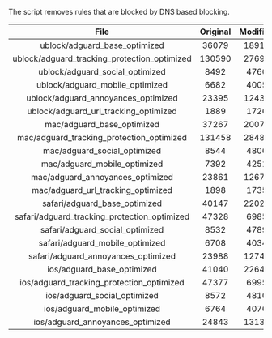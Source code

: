 The script removes rules that are blocked by DNS based blocking.


| File | Original | Modified |
|:----:|:-----:|:-----:|
| ublock/adguard_base_optimized | 36079 | 18910 |
| ublock/adguard_tracking_protection_optimized | 130590 | 27699 |
| ublock/adguard_social_optimized | 8492 | 4760 |
| ublock/adguard_mobile_optimized | 6682 | 4005 |
| ublock/adguard_annoyances_optimized | 23395 | 12432 |
| ublock/adguard_url_tracking_optimized | 1889 | 1726 |
| mac/adguard_base_optimized | 37267 | 20077 |
| mac/adguard_tracking_protection_optimized | 131458 | 28488 |
| mac/adguard_social_optimized | 8544 | 4806 |
| mac/adguard_mobile_optimized | 7392 | 4251 |
| mac/adguard_annoyances_optimized | 23861 | 12672 |
| mac/adguard_url_tracking_optimized | 1898 | 1735 |
| safari/adguard_base_optimized | 40147 | 22025 |
| safari/adguard_tracking_protection_optimized | 47328 | 6985 |
| safari/adguard_social_optimized | 8532 | 4789 |
| safari/adguard_mobile_optimized | 6708 | 4034 |
| safari/adguard_annoyances_optimized | 23988 | 12745 |
| ios/adguard_base_optimized | 41040 | 22649 |
| ios/adguard_tracking_protection_optimized | 47377 | 6995 |
| ios/adguard_social_optimized | 8572 | 4810 |
| ios/adguard_mobile_optimized | 6764 | 4076 |
| ios/adguard_annoyances_optimized | 24843 | 13137 |